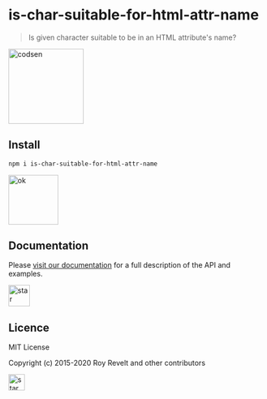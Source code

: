 # is-char-suitable-for-html-attr-name

> Is given character suitable to be in an HTML attribute's name?

<img src="https://codsen.com/images/png-codsen-1.png" width="148" alt="codsen" align="center">

## Install

```bash
npm i is-char-suitable-for-html-attr-name
```

<img src="https://codsen.com/images/png-codsen-ok.png" width="98" alt="ok" align="center">

## Documentation

Please [visit our documentation](https://codsen.com/os/is-char-suitable-for-html-attr-name/) for a full description of the API and examples.

<img src="https://codsen.com/images/png-codsen-star.png" width="42" alt="star" align="center">

## Licence

MIT License

Copyright (c) 2015-2020 Roy Revelt and other contributors

<img src="https://codsen.com/images/png-codsen-star-small.png" width="32" alt="star" align="center">

